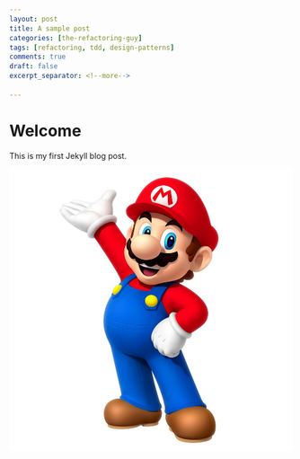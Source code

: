 ```yaml
---
layout: post
title: A sample post
categories: [the-refactoring-guy]
tags: [refactoring, tdd, design-patterns]
comments: true
draft: false
excerpt_separator: <!--more-->

---
```



# Welcome

This is my first Jekyll blog post.
<!--more-->
![Some image](/assets/images/super-mario.jpg)
